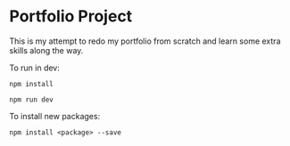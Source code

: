 # Portfolio Project

This is my attempt to redo my portfolio from scratch and learn some extra skills along the way. 

To run in dev:

`npm install`

`npm run dev`   

To install new packages:

`npm install <package> --save`




